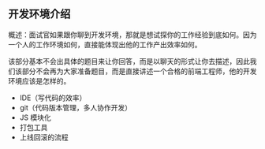 ## 开发环境介绍

概述：面试官如果跟你聊到开发环境，那就是想试探你的工作经验到底如何。因为一个人的工作环境如何，直接能体现出他的工作产出效率如何。


该部分基本不会出具体的题目来让你回答，而是以聊天的形式让你去描述，因此我们该部分不会再为大家准备题目，而是直接讲述一个合格的前端工程师，他的开发环境应该是怎样的。


- IDE（写代码的效率）
- git（代码版本管理，多人协作开发）
- JS 模块化
- 打包工具
- 上线回滚的流程
